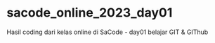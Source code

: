 # sacode_online_2023_day01
Hasil coding dari kelas online di SaCode - day01 belajar GIT &amp; GIThub
